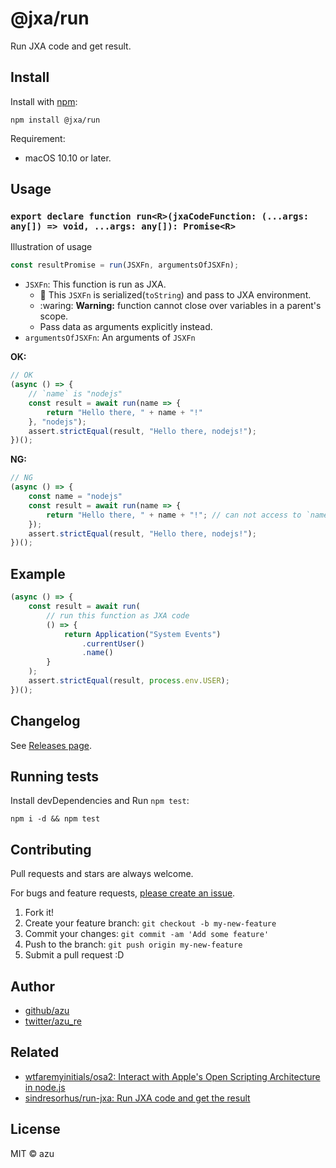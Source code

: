 # @jxa/run

Run JXA code and get result.

## Install

Install with [npm](https://www.npmjs.com/):

    npm install @jxa/run

Requirement:

- macOS 10.10 or later.

## Usage

### `export declare function run<R>(jxaCodeFunction: (...args: any[]) => void, ...args: any[]): Promise<R>`

Illustration of usage

```js
const resultPromise = run(JSXFn, argumentsOfJSXFn);
```

- `JSXFn`: This function is run as JXA.
    - :memo: This `JSXFn` is serialized(`toString`) and pass to JXA environment.
    - :waring: **Warning:** function cannot close over variables in a parent's scope.
    - Pass data as arguments explicitly instead. 
- `argumentsOfJSXFn`: An arguments of `JSXFn`

**OK:**

```ts
// OK
(async () => {
    // `name` is "nodejs"
    const result = await run(name => {
        return "Hello there, " + name + "!"
    }, "nodejs");
    assert.strictEqual(result, "Hello there, nodejs!");
})();
```

**NG:**

```ts
// NG
(async () => {
    const name = "nodejs"
    const result = await run(name => {
        return "Hello there, " + name + "!"; // can not access to `name` from JXA enviroment
    });
    assert.strictEqual(result, "Hello there, nodejs!");
})();
```

## Example

```ts
(async () => {
    const result = await run(
        // run this function as JXA code
        () => {
            return Application("System Events")
                .currentUser()
                .name()
        }
    );
    assert.strictEqual(result, process.env.USER);
})();
```

## Changelog

See [Releases page](https://github.com/JXA-userland/JXA/releases).

## Running tests

Install devDependencies and Run `npm test`:

    npm i -d && npm test

## Contributing

Pull requests and stars are always welcome.

For bugs and feature requests, [please create an issue](https://github.com/JXA-userland/JXA/issues).

1. Fork it!
2. Create your feature branch: `git checkout -b my-new-feature`
3. Commit your changes: `git commit -am 'Add some feature'`
4. Push to the branch: `git push origin my-new-feature`
5. Submit a pull request :D

## Author

- [github/azu](https://github.com/azu)
- [twitter/azu_re](https://twitter.com/azu_re)


## Related

- [wtfaremyinitials/osa2: Interact with Apple's Open Scripting Architecture in node.js](https://github.com/wtfaremyinitials/osa2 "wtfaremyinitials/osa2: Interact with Apple's Open Scripting Architecture in node.js")
- [sindresorhus/run-jxa: Run JXA code and get the result](https://github.com/sindresorhus/run-jxa "sindresorhus/run-jxa: Run JXA code and get the result")

## License

MIT © azu
